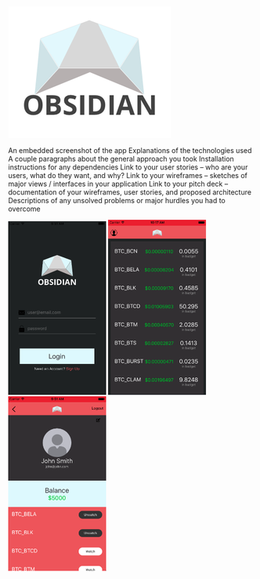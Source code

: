 
<img src="./screenshots_mockups/invert_logo.png">

An embedded screenshot of the app
Explanations of the technologies used
A couple paragraphs about the general approach you took
Installation instructions for any dependencies
Link to your user stories – who are your users, what do they want, and why?
Link to your wireframes – sketches of major views / interfaces in your application
Link to your pitch deck – documentation of your wireframes, user stories, and proposed architecture
Descriptions of any unsolved problems or major hurdles you had to overcome

<div>
<img src="./screenshots_mockups/login_screen_shot.png" width="200">
<img src="./screenshots_mockups/home_screen_shot.png" width="200">
<img src="./screenshots_mockups/profile_screen_shot.png" width="200">
</div>
